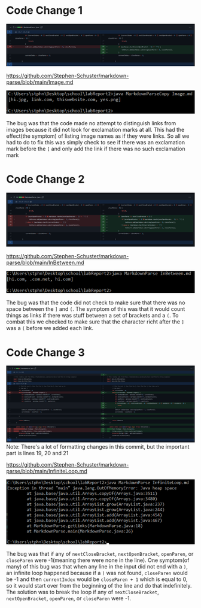 # Code Change 1

![Image](codeChangeScreenshot.png)

https://github.com/Stephen-Schuster/markdown-parse/blob/main/Image.md

![Image](failure.png)

The bug was that the code made no attempt to distinguish links from images because it did not look for exclamation marks at all. This had the effect(the symptom) of listing image names as if they were links. So all we had to do to fix this was simply check to see if there was an exclamation mark before the `[` and only add the link if there was no such exclamation mark

# Code Change 2

![Image](codeChangeScreenshot-2.png)

https://github.com/Stephen-Schuster/markdown-parse/blob/main/InBetween.md

![Image](failure2.png)

The bug was that the code did not check to make sure that there was no space between the `]` and `(`. The symptom of this was that it would count things as links if there was stuff between a set of brackets and a `(`. To combat this we checked to make sure that the character richt after the `]` was a `(` before we added each link.

# Code Change 3

![Image](codeChangeScreenshot-3.png)
Note: There's a lot of formatting changes in this commit, but the important part is lines 19, 20 and 21

https://github.com/Stephen-Schuster/markdown-parse/blob/main/InfiniteLoop.md

![Image](failure3.png)

The bug was that if any of `nextCloseBracket`, `nextOpenBracket`, `openParen`, or `closeParen` were -1(meaning there were none in the line). One symptom(of many) of this bug was that when any line in the input did not end with a `)`, an infinite loop happened because if a `)` was not found, `closeParen` would be -1 and then `currentIndex` would be `closeParen + 1` which is equal to 0, so it would start over from the beginning of the line and do that indefinitely. The solution was to break the loop if any of  `nextCloseBracket`, `nextOpenBracket`, `openParen`, or `closeParen` were -1.
